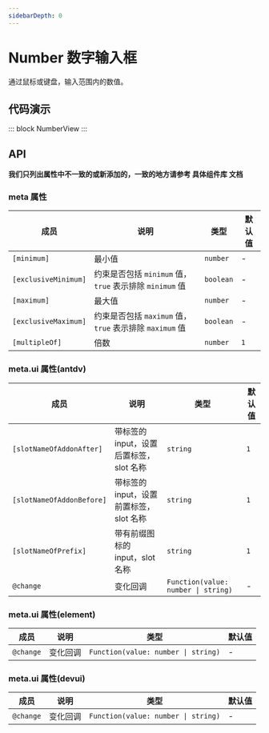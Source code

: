 ```yaml
---
sidebarDepth: 0
---
```


# Number 数字输入框

通过鼠标或键盘，输入范围内的数值。

## 代码演示

::: block
NumberView
:::

## API

**我们只列出属性中不一致的或新添加的，一致的地方请参考 具体组件库 文档**

### meta 属性

| 成员                 | 说明                                                    | 类型      | 默认值 |
| -------------------- | ------------------------------------------------------- | --------- | ------ |
| `[minimum]`          | 最小值                                                  | `number`  | -      |
| `[exclusiveMinimum]` | 约束是否包括 `minimum` 值，`true` 表示排除 `minimum` 值 | `boolean` | -      |
| `[maximum]`          | 最大值                                                  | `number`  | -      |
| `[exclusiveMaximum]` | 约束是否包括 `maximum` 值，`true` 表示排除 `maximum` 值 | `boolean` | -      |
| `[multipleOf]`       | 倍数                                                    | `number`  | `1`    |

### meta.ui 属性(antdv)

| 成员                      | 说明                                    | 类型                                | 默认值 |
| ------------------------- | --------------------------------------- | ----------------------------------- | ------ |
| `[slotNameOfAddonAfter]`  | 带标签的 input，设置后置标签，slot 名称 | `string`                            | `1`    |
| `[slotNameOfAddonBefore]` | 带标签的 input，设置前置标签，slot 名称 | `string`                            | `1`    |
| `[slotNameOfPrefix]`      | 带有前缀图标的 input，slot 名称         | `string`                            | `1`    |
| `@change`                 | 变化回调                                | `Function(value: number \| string)` | -      |

### meta.ui 属性(element)

| 成员      | 说明     | 类型                                | 默认值 |
| --------- | -------- | ----------------------------------- | ------ |
| `@change` | 变化回调 | `Function(value: number \| string)` | -      |

### meta.ui 属性(devui)

| 成员      | 说明     | 类型                                | 默认值 |
| --------- | -------- | ----------------------------------- | ------ |
| `@change` | 变化回调 | `Function(value: number \| string)` | -      |
